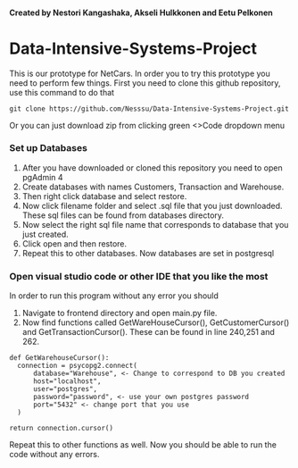 #### Created by Nestori Kangashaka, Akseli Hulkkonen and Eetu Pelkonen

# Data-Intensive-Systems-Project

This is our prototype for NetCars. In order you to try this prototype you need to perform few things. 
First you need to clone this github repository, use this command to do that
```
git clone https://github.com/Nesssu/Data-Intensive-Systems-Project.git
```
Or you can just download zip from clicking green <>Code dropdown menu

### Set up Databases

1.	After you have downloaded or cloned this repository you need to open pgAdmin 4 
2.	Create databases with names Customers, Transaction and Warehouse. 
3.	Then right click database and select restore. 
4.	Now click filename folder and select .sql file that you just downloaded. These sql files can be found from databases directory. 
5.	Now select the right sql file name that corresponds to database that you just created. 
6.	Click open and then restore. 
7.	Repeat this to other databases.
Now databases are set in postgresql

### Open visual studio code or other IDE that you like the most

In order to run this program without any error you should
1.	Navigate to frontend directory and open main.py file.
2.	Now find functions called GetWareHouseCursor(), GetCustomerCursor() and GetTransactionCursor(). These can be found in line 240,251 and 262.
```
def GetWarehouseCursor():
  connection = psycopg2.connect(
      database="Warehouse", <- Change to correspond to DB you created
      host="localhost",
      user="postgres",
      password="password", <- use your own postgres password
      port="5432" <- change port that you use
  )

return connection.cursor()
```

Repeat this to other functions as well.
Now you should be able to run the code without any errors.
